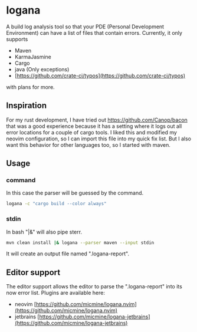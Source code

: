 # logana

A build log analysis tool so that your PDE (Personal Development Environment) can have a list of files that contain errors.
Currently, it only supports 
- Maven
- KarmaJasmine
- Cargo
- java (Only exceptions)
- [https://github.com/crate-ci/typos](https://github.com/crate-ci/typos)

with plans for more.

## Inspiration
For my rust development, I have tried out https://github.com/Canop/bacon that was a good experience because it has a setting where it logs out all error locations for a couple of cargo tools. I liked this and modified my neovim configuration, so I can import this file into my quick fix list. But I also want this behavior for other languages too, so I started with maven.

## Usage
### command
In this case the parser will be guessed by the command.
``` bash
logana -c "cargo build --color always"
```
### stdin
In bash "|&" will also pipe sterr.
``` bash
mvn clean install |& logana --parser maven --input stdin
```
It will create an output file named ".logana-report".

## Editor support
The editor support allows the editor to parse the ".logana-report" into its now error list.
Plugins are available here:

- neovim [https://github.com/micmine/logana.nvim](https://github.com/micmine/logana.nvim)
- jetbrains [https://github.com/micmine/logana-jetbrains](https://github.com/micmine/logana-jetbrains)
